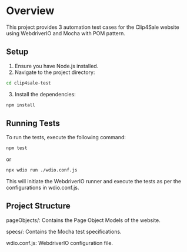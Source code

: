 # Overview

This project provides 3 automation test cases for the Clip4Sale website using WebdriverIO and Mocha with POM pattern.

## Setup

1. Ensure you have Node.js installed.
2. Navigate to the project directory:

```bash
cd clip4sale-test
```

3. Install the dependencies:

```bash
npm install
```

## Running Tests

To run the tests, execute the following command:

```bash
npm test
```

or

```bash
npx wdio run ./wdio.conf.js
```

This will initiate the WebdriverIO runner and execute the tests as per the configurations in wdio.conf.js.

## Project Structure

pageObjects/: Contains the Page Object Models of the website.

specs/: Contains the Mocha test specifications.

wdio.conf.js: WebdriverIO configuration file.
